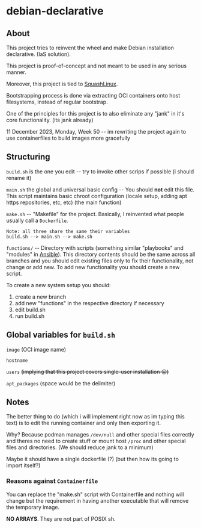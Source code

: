 # debian-declarative

## About
This project tries to reinvent the wheel and make Debian installation declarative. (IaS solution).

This project is proof-of-concept and not meant to be used in any serious manner.

Moreover, this project is tied to [SquashLinux](https://github.com/herzeleid02/squashlinux).

Bootstrapping process is done via extracting OCI containers onto host filesystems, instead of regular bootstrap.

One of the principles for this project is to also eliminate any "jank" in it's core functionality. (its jank already)

11 December 2023, Monday, Week 50 -- im rewriting the project again to use containerfiles to build images more gracefully

## Structuring
`build.sh` is the one you edit -- try to invoke other scrips if possible (i should rename it)

`main.sh` the global and universal basic config -- You should **not** edit this file. This script maintains basic chroot configuration (locale setup, adding apt https repositories, etc, etc) (the main function)

`make.sh` -- "Makefile" for the project. Basically, I reinvented what people usually call a `Dockerfile`.

```
Note: all three share the same their variables
build.sh --> main.sh --> make.sh
```

`functions/` -- Directory with scripts (something similar "playbooks" and "modules" in [Ansible](https://github.com/ansible/ansible)). This directory contents should be the same across all branches and you should edit existing files only to fix their functionality, not change or add new. To add new functionality you should create a new script.

To create a new system setup you should:
1) create a new branch
2) add new "functions" in the respective directory if necessary
3) edit build.sh
4) run build.sh

## Global variables for `build.sh`
`image` (OCI image name)

`hostname`

`users` ~~(implying that this project covers single-user installation 😖)~~

`apt_packages` (space would be the delimiter)

## Notes
The better thing to do (which i will implement right now as im typing this text) is to edit the running container and only then exporting it.

Why? Because podman manages `/dev/null` and other special files correctly and theres no need to create stuff or mount host `/proc` and other special files and directories. (We should reduce jank to a minimum)

Maybe it should have a single dockerfile (?) (but then how its going to import itself?)

### Reasons against `Containerfile`
You can replace the "make.sh" script with Containerfile and nothing will change but the requirement in having another executable that will remove the temporary image.

**NO ARRAYS**. They are not part of POSIX sh.
